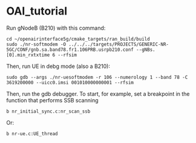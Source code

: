 # OAI_tutorial

Run gNodeB (B210) with this command: 

```
cd ~/openairinterface5g/cmake_targets/ran_build/build
sudo ./nr-softmodem -O ../../../targets/PROJECTS/GENERIC-NR-5GC/CONF/gnb.sa.band78.fr1.106PRB.usrpb210.conf --gNBs.[0].min_rxtxtime 6 --rfsim
```

Then, run UE in debg mode (also a B210):

```
sudo gdb --args ./nr-uesoftmodem -r 106 --numerology 1 --band 78 -C 3619200000 --uicc0.imsi 001010000000001 --rfsim
```

Then, run the gdb debugger. To start, for example, set a breakpoint in the function that performs SSB scanning
```
b nr_initial_sync.c:nr_scan_ssb
```
Or:
```
b nr-ue.c:UE_thread
```
